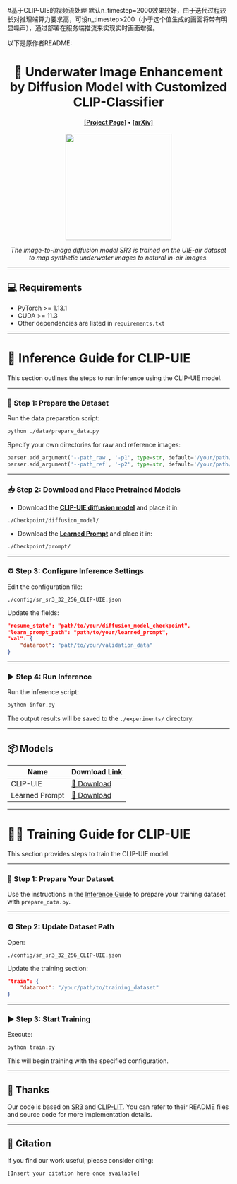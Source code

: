 #基于CLIP-UIE的视频流处理
默认n_timestep=2000效果较好，由于迭代过程较长对推理端算力要求高，可设n_timestep>200（小于这个值生成的画面将带有明显噪声），通过部署在服务端推流来实现实时画面增强。

以下是原作者README:

<div align="center">

<h1>🌊 Underwater Image Enhancement by Diffusion Model with Customized CLIP-Classifier</h1>

<h4 align="center">
    <a href="https://oucvisiongroup.github.io/CLIP-UIE.html/" target='_blank'>[Project Page]</a> •
    <a href="" target='_blank'>[arXiv]</a>
</h4>

<img src="images/overflow.jpg" height="240">
<p align="center" style="font-style: italic;">
The image-to-image diffusion model SR3 is trained on the UIE-air dataset to map synthetic underwater images to natural in-air images.
</p>

</div>

---

## 💻 Requirements

- PyTorch >= 1.13.1  
- CUDA >= 11.3  
- Other dependencies are listed in `requirements.txt`  

---

# 🚀 Inference Guide for CLIP-UIE

This section outlines the steps to run inference using the CLIP-UIE model.

---

### 📝 Step 1: Prepare the Dataset

Run the data preparation script:

```bash
python ./data/prepare_data.py
```

Specify your own directories for raw and reference images:

```python
parser.add_argument('--path_raw', '-p1', type=str, default='/your/path/to/raw')
parser.add_argument('--path_ref', '-p2', type=str, default='/your/path/to/ref')
```

---

### 📥 Step 2: Download and Place Pretrained Models

- Download the **[CLIP-UIE diffusion model](https://drive.google.com/drive/folders/190-6QlKtPKBcG1fxSlXLMKop2exzgGkM?usp=sharing)** and place it in:

```
./Checkpoint/diffusion_model/
```

- Download the **[Learned Prompt](https://drive.google.com/drive/folders/1mnvp0sEFbSPCbSqlG-ETYSzmCO-cLTRg?usp=sharing)** and place it in:

```
./Checkpoint/prompt/
```

---

### ⚙️ Step 3: Configure Inference Settings

Edit the configuration file:

```
./config/sr_sr3_32_256_CLIP-UIE.json
```

Update the fields:

```json
"resume_state": "path/to/your/diffusion_model_checkpoint",
"learn_prompt_path": "path/to/your/learned_prompt",
"val": {
    "dataroot": "path/to/your/validation_data"
}
```

---

### ▶️ Step 4: Run Inference

Run the inference script:

```bash
python infer.py
```

The output results will be saved to the `./experiments/` directory.

---

## 📦 Models

| Name           | Download Link |
|----------------|----------------|
| CLIP-UIE       | [🔗 Download](https://drive.google.com/drive/folders/190-6QlKtPKBcG1fxSlXLMKop2exzgGkM?usp=sharing) |
| Learned Prompt | [🔗 Download](https://drive.google.com/drive/folders/1mnvp0sEFbSPCbSqlG-ETYSzmCO-cLTRg?usp=sharing) |

---

# 🏋️‍♂️ Training Guide for CLIP-UIE

This section provides steps to train the CLIP-UIE model.

---

### 🧩 Step 1: Prepare Your Dataset

Use the instructions in the [Inference Guide](#-inference-guide-for-clip-uie) to prepare your training dataset with `prepare_data.py`.

---

### ⚙️ Step 2: Update Dataset Path

Open:

```
./config/sr_sr3_32_256_CLIP-UIE.json
```

Update the training section:

```json
"train": {
    "dataroot": "/your/path/to/training_dataset"
}
```

---

### ▶️ Step 3: Start Training

Execute:

```bash
python train.py
```

This will begin training with the specified configuration.

---



## 🙏 Thanks
Our code is based on [SR3](https://github.com/Janspiry/Image-Super-Resolution-via-Iterative-Refinement/tree/master) and [CLIP-LIT](https://github.com/ZhexinLiang/CLIP-LIT). You can refer to their README files and source code for more implementation details.

---

## 📖 Citation

If you find our work useful, please consider citing:

```
[Insert your citation here once available]
```
